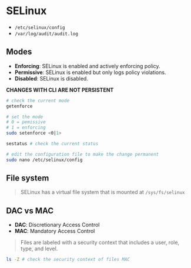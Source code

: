 # SELinux

- `/etc/selinux/config `
- `/var/log/audit/audit.log`

## Modes

- **Enforcing**: SELinux is enabled and actively enforcing policy.
- **Permissive**: SELinux is enabled but only logs policy violations.
- **Disabled**: SELinux is disabled.

**CHANGES WITH CLI ARE NOT PERSISTENT**

```bash
# check the current mode
getenforce

# set the mode
# 0 = pemissive
# 1 = enforcing
sudo setenforce <0|1>

sestatus # check the current status

# edit the configuration file to make the change permanent
sudo nano /etc/selinux/config
```

## File system

> SELinux has a virtual file system that is mounted at `/sys/fs/selinux`

## DAC vs MAC

- **DAC**: Discretionary Access Control
- **MAC**: Mandatory Access Control

> Files are labeled with a security context that includes a user, role, type, and level.

```bash
ls -Z # check the security context of files MAC

```
